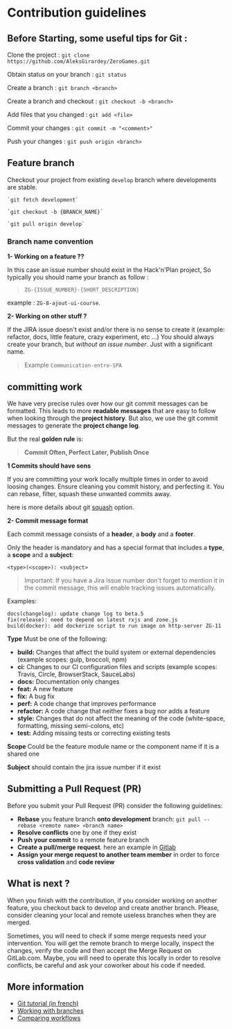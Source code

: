 # Contribution guidelines

## Before Starting, some useful tips for Git :

 Clone the project : `git clone https://github.com/AleksGirardey/ZeroGames.git`

 Obtain status on your branch : `git status`

 Create a branch : `git branch <branch>`
 
 Create a branch and checkout : `git checkout -b <branch>`

 Add files that you changed : `git add <file>`

 Commit your changes : `git commit -m "<comment>"`

 Push your changes : `git push origin <branch>`
 

## Feature branch

 Checkout your project from existing `develop` branch where developments are stable.

    `git fetch development`

    `git checkout -b {BRANCH_NAME}`
	
    `git pull origin develop`

				
### Branch name convention


**1- Working on a feature ??**

In this case an issue number should exist in the Hack'n'Plan project, So typically you should name your branch as follow :

> `ZG-{ISSUE_NUMBER}-{SHORT_DESCRIPTION}`

example : `ZG-8-ajout-ui-course`.


**2- Working on other stuff ?**

If the JIRA issue doesn't exist and/or there is no sense to create it (example: refactor, docs, little feature, crazy experiment, etc ...) You should always create your branch, but *without an issue number*. Just with a significant name.

> Example `Communication-entre-SPA`


## committing work

We have very precise rules over how our git commit messages can be formatted. This leads to more **readable messages** that are easy to follow when looking through the **project history**. But also, we use the git commit messages to generate the **project change log**.


But the real **golden rule** is: 

> **Commit Often, Perfect Later, Publish Once**

**1 Commits should have sens**

If you are committing your work locally multiple times in order to avoid loosing changes. Ensure cleaning you commit history, and perfecting it. You can rebase, filter, squash these unwanted commits away.

here is more details about git [squash](http://gitready.com/advanced/2009/02/10/squashing-commits-with-rebase.html) option.


**2- Commit message format**

Each commit message consists of a **header**, a **body** and a **footer**.

Only the header is mandatory and has a special format that includes a **type**, a **scope** and a **subject**:
    
    <type>(<scope>): <subject>
    
> Important: 
If you have a Jira issue number don't forget to mention it in the commit message, this will enable tracking issues automatically.

Examples:

    docs(changelog): update change log to beta.5
    fix(release): need to depend on latest rxjs and zone.js
    build(docker): add dockerize script to run image on http-server ZG-11

**Type** Must be one of the following:

- **build:** Changes that affect the build system or external dependencies (example scopes: gulp, broccoli, npm)
- **ci:** Changes to our CI configuration files and scripts (example scopes: Travis, Circle, BrowserStack, SauceLabs)
- **docs:** Documentation only changes
- **feat:** A new feature
- **fix:** A bug fix
- **perf:** A code change that improves performance
- **refactor:** A code change that neither fixes a bug nor adds a feature
- **style:** Changes that do not affect the meaning of the code (white-space, formatting, missing semi-colons, etc)
- **test:** Adding missing tests or correcting existing tests

**Scope** Could be the feature module name or the component name if it is a shared one

**Subject** should contain the jira issue number if it exist

## Submitting a Pull Request (PR)

Before you submit your Pull Request (PR) consider the following guidelines:

- **Rebase** you feature branch **onto development** branch: `git pull --rebase <remote name> <branch name>`
- **Resolve conflicts** one by one if they exist
- **Push your commit** to a remote feature branch
- **Create a pull/merge request**. here an example in  [Gitlab](https://docs.gitlab.com/ee/gitlab-basics/add-merge-request.html)
- **Assign your merge request to another team member** in order to force **cross validation** and **code review**

## What is next ?

When you finish with the contribution, if you consider working on another feature, you checkout back to develop and create another branch.
Please, consider cleaning your local and remote useless branches when they are merged.

Sometimes, you will need to check if some merge requests need your intervention. You will get the remote branch to merge locally, inspect the changes, verify the code and then accept the Merge Request on GitLab.com.
Maybe, you will need to operate this locally in order to resolve conflicts, be careful and ask your coworker about his code if needed.


## More information

- [Git tutorial (in french)](http://formation.talanlabs.net/git/#1)
- [Working with branches](https://www.atlassian.com/git/tutorials/using-branches)
- [Comparing workflows](https://www.atlassian.com/git/tutorials/comparing-workflows)